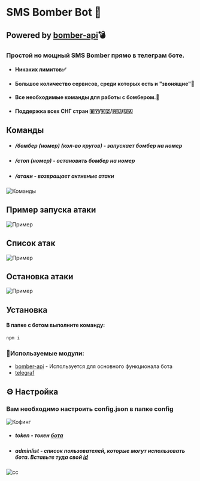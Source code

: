 # SMS Bomber Bot 🧨
## Powered by [bomber-api](https://github.com/shketov/bomber-api)💣

### Простой но мощный SMS Bomber прямо в телеграм боте. 

- #### Никаких лимитов✅
- #### Большое количество сервисов, среди которых есть и "звонящие"📲
- #### Все необходимые команды для работы с бомбером.📃
- #### Поддержка всех СНГ стран 🇧🇾/🇰🇿/🇷🇺/🇺🇦

## Команды

- ##### /бомбер (номер) (кол-во кругов) - запускает бомбер на номер
- ##### /стоп (номер) - остановить бомбер на номер
- ##### /атаки - возвращает активные атаки

![Команды](https://i.imgur.com/P05D7KY.png)

## Пример запуска атаки

![Пример](https://i.imgur.com/I3ovbAv.png)

## Список атак

![Пример](https://i.imgur.com/oWmKQ17.png)

## Остановка атаки 

![Пример](https://i.imgur.com/ise0zEe.png)

## Установка

#### В папке с ботом выполните команду:

```sh
npm i
```

### 📑Используемые модули:

- [bomber-api](https://github.com/shketov/bomber-api) - Используется для основного функционала бота
- [telegraf](https://github.com/telegraf/telegraf)

## ⚙ Настройка

### Вам необходимо настроить config.json в папке config

![Кофинг](https://i.imgur.com/jLdlkdY.png)

- ##### token - токен [бота](https://t.me/botfather)
- ##### adminlist - список пользователей, которые могут использовать бота.  Вставьте туда свой [id](https://t.me/@getmyid_bot)

![сс](https://i.imgur.com/Uvi7vbb.png)
